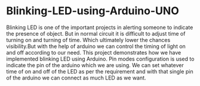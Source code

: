 # Blinking-LED-using-Arduino-UNO
Blinking LED is one of the important projects in alerting someone to indicate the presence of object. But in normal circuit it is difficult to adjust time of turning on and turning of time. Which ultimately lower the chances visibility.But with the help of arduino we can control the timing of light on and off according to our need.
This project demonstrates how we have implemented blinking LED using Arduino. Pin modes configuration is used to indicate the pin of the arduino which we are using. We can set whatever time of on and off of the LED as per the requirement and with that single pin of the arduino we can connect as much LED as we want.
